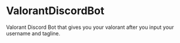 # ValorantDiscordBot
Valorant Discord Bot that gives you your valorant after you input your username and tagline.


